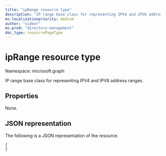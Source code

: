 ```yaml
---
title: "ipRange resource type"
description: "IP range base class for representing IPV4 and IPV6 address ranges."
ms.localizationpriority: medium
author: "videor"
ms.prod: "directory-management"
doc_type: resourcePageType
---
```


# ipRange resource type

Namespace: microsoft.graph

IP range base class for representing IPV4 and IPV6 address ranges.

## Properties

None.

## JSON representation

The following is a JSON representation of the resource.

<!-- {
  "blockType": "resource",
  "optionalProperties": [

  ],
  "@odata.type": "microsoft.graph.ipRange"
}-->

```json
{
}
```

<!-- uuid: 16cd6b66-4b1a-43a1-adaf-3a886856ed98
2019-02-04 14:57:30 UTC -->
<!-- {
  "type": "#page.annotation",
  "description": "ipRange resource",
  "keywords": "",
  "section": "documentation",
  "tocPath": ""
}-->

